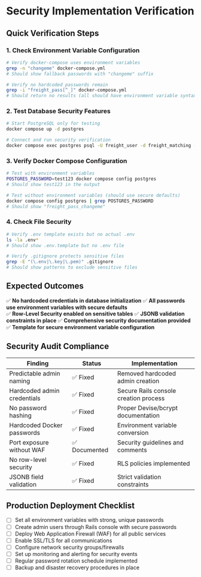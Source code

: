 # Security Implementation Verification

## Quick Verification Steps

### 1. Check Environment Variable Configuration
```bash
# Verify docker-compose uses environment variables
grep -n "changeme" docker-compose.yml
# Should show fallback passwords with "changeme" suffix

# Verify no hardcoded passwords remain
grep -i "freight_pass[^_]" docker-compose.yml
# Should return no results (all should have environment variable syntax)
```

### 2. Test Database Security Features
```bash
# Start PostgreSQL only for testing
docker compose up -d postgres

# Connect and run security verification
docker compose exec postgres psql -U freight_user -d freight_matching -f /path/to/test_security.sql
```

### 3. Verify Docker Compose Configuration
```bash
# Test with environment variables
POSTGRES_PASSWORD=test123 docker compose config postgres
# Should show test123 in the output

# Test without environment variables (should use secure defaults)
docker compose config postgres | grep POSTGRES_PASSWORD
# Should show "freight_pass_changeme"
```

### 4. Check File Security
```bash
# Verify .env template exists but no actual .env
ls -la .env*
# Should show .env.template but no .env file

# Verify .gitignore protects sensitive files
grep -E "(\.env|\.key|\.pem)" .gitignore
# Should show patterns to exclude sensitive files
```

## Expected Outcomes

✅ **No hardcoded credentials in database initialization**
✅ **All passwords use environment variables with secure defaults**  
✅ **Row-Level Security enabled on sensitive tables**
✅ **JSONB validation constraints in place**
✅ **Comprehensive security documentation provided**
✅ **Template for secure environment variable configuration**

## Security Audit Compliance

| Finding | Status | Implementation |
|---------|---------|----------------|
| Predictable admin naming | ✅ Fixed | Removed hardcoded admin creation |
| Hardcoded admin credentials | ✅ Fixed | Secure Rails console creation process |
| No password hashing | ✅ Fixed | Proper Devise/bcrypt documentation |
| Hardcoded Docker passwords | ✅ Fixed | Environment variable conversion |
| Port exposure without WAF | ✅ Documented | Security guidelines and comments |
| No row-level security | ✅ Fixed | RLS policies implemented |
| JSONB field validation | ✅ Fixed | Strict validation constraints |

## Production Deployment Checklist

- [ ] Set all environment variables with strong, unique passwords
- [ ] Create admin users through Rails console with secure passwords
- [ ] Deploy Web Application Firewall (WAF) for all public services
- [ ] Enable SSL/TLS for all communications
- [ ] Configure network security groups/firewalls
- [ ] Set up monitoring and alerting for security events
- [ ] Regular password rotation schedule implemented
- [ ] Backup and disaster recovery procedures in place